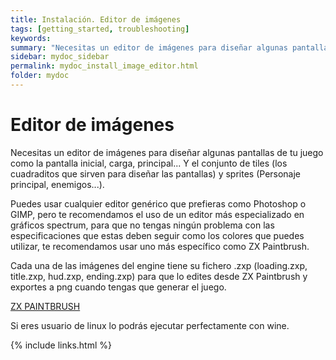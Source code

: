 ```yaml
---
title: Instalación. Editor de imágenes
tags: [getting_started, troubleshooting]
keywords:
summary: "Necesitas un editor de imágenes para diseñar algunas pantallas de tu juego como la pantalla inicial, carga, principal... Y el conjunto de tiles (los cuadraditos que sirven para diseñar las pantallas) y sprites (Personaje principal, enemigos...)."
sidebar: mydoc_sidebar
permalink: mydoc_install_image_editor.html
folder: mydoc
---
```


# Editor de imágenes

Necesitas un editor de imágenes para diseñar algunas pantallas de tu juego como la pantalla inicial, carga, principal... Y el conjunto de tiles (los cuadraditos que sirven para diseñar las pantallas) y sprites (Personaje principal, enemigos...).

Puedes usar cualquier editor genérico que prefieras como Photoshop o GIMP, pero te recomendamos el uso de un editor más especializado en gráficos spectrum, para que no tengas ningún problema con las especificaciones que estas deben seguir como los colores que puedes utilizar, te recomendamos usar uno más específico como ZX Paintbrush.

Cada una de las imágenes del engine tiene su fichero .zxp (loading.zxp, title.zxp, hud.zxp, ending.zxp) para que lo edites desde ZX Paintbrush y exportes a png cuando tengas que generar el juego.

[ZX PAINTBRUSH](https://sourcesolutions.itch.io/zx-paintbrush)

Si eres usuario de linux lo podrás ejecutar perfectamente con wine.

{% include links.html %}